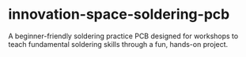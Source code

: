 # innovation-space-soldering-pcb
A beginner-friendly soldering practice PCB designed for workshops to teach fundamental soldering skills through a fun, hands-on project.
